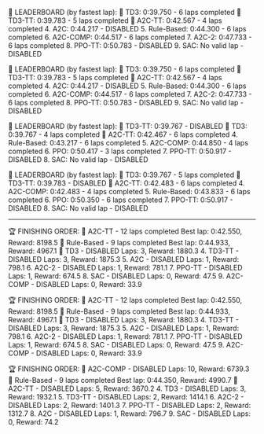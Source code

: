 🥇 LEADERBOARD (by fastest lap):
   🥇 TD3: 0:39.750 - 6 laps completed
   🥈 TD3-TT: 0:39.783 - 5 laps completed
   🥉 A2C-TT: 0:42.567 - 4 laps completed
   4. A2C: 0:44.217 - DISABLED
   5. Rule-Based: 0:44.300 - 6 laps completed
   6. A2C-COMP: 0:44.517 - 6 laps completed
   7. A2C-2: 0:47.733 - 6 laps completed
   8. PPO-TT: 0:50.783 - DISABLED
   9. SAC: No valid lap - DISABLED

🥇 LEADERBOARD (by fastest lap):
   🥇 TD3: 0:39.750 - 6 laps completed
   🥈 TD3-TT: 0:39.783 - 5 laps completed
   🥉 A2C-TT: 0:42.567 - 4 laps completed
   4. A2C: 0:44.217 - DISABLED
   5. Rule-Based: 0:44.300 - 6 laps completed
   6. A2C-COMP: 0:44.517 - 6 laps completed
   7. A2C-2: 0:47.733 - 6 laps completed
   8. PPO-TT: 0:50.783 - DISABLED
   9. SAC: No valid lap - DISABLED

🥇 LEADERBOARD (by fastest lap):
   🥇 TD3-TT: 0:39.767 - DISABLED
   🥈 TD3: 0:39.767 - 4 laps completed
   🥉 A2C-TT: 0:42.467 - 6 laps completed
   4. Rule-Based: 0:43.217 - 6 laps completed
   5. A2C-COMP: 0:44.850 - 4 laps completed
   6. PPO: 0:50.417 - 3 laps completed
   7. PPO-TT: 0:50.917 - DISABLED
   8. SAC: No valid lap - DISABLED

🥇 LEADERBOARD (by fastest lap):
   🥇 TD3: 0:39.767 - 5 laps completed
   🥈 TD3-TT: 0:39.783 - DISABLED
   🥉 A2C-TT: 0:42.483 - 6 laps completed
   4. A2C-COMP: 0:42.483 - 4 laps completed
   5. Rule-Based: 0:43.833 - 6 laps completed
   6. PPO: 0:50.350 - 6 laps completed
   7. PPO-TT: 0:50.917 - DISABLED
   8. SAC: No valid lap - DISABLED

---------------------------------------------------------

🏆 FINISHING ORDER:
   🥇 A2C-TT - 12 laps completed
      Best lap: 0:42.550, Reward: 8198.5
   🥈 Rule-Based - 9 laps completed
      Best lap: 0:44.933, Reward: 4967.1
   🥉 TD3 - DISABLED
      Laps: 3, Reward: 1880.3
   4. TD3-TT - DISABLED
      Laps: 3, Reward: 1875.3
   5. A2C - DISABLED
      Laps: 1, Reward: 798.1
   6. A2C-2 - DISABLED
      Laps: 1, Reward: 781.1
   7. PPO-TT - DISABLED
      Laps: 1, Reward: 674.5
   8. SAC - DISABLED
      Laps: 0, Reward: 47.5
   9. A2C-COMP - DISABLED
      Laps: 0, Reward: 33.9

🏆 FINISHING ORDER:
   🥇 A2C-TT - 12 laps completed
      Best lap: 0:42.550, Reward: 8198.5
   🥈 Rule-Based - 9 laps completed
      Best lap: 0:44.933, Reward: 4967.1
   🥉 TD3 - DISABLED
      Laps: 3, Reward: 1880.3
   4. TD3-TT - DISABLED
      Laps: 3, Reward: 1875.3
   5. A2C - DISABLED
      Laps: 1, Reward: 798.1
   6. A2C-2 - DISABLED
      Laps: 1, Reward: 781.1
   7. PPO-TT - DISABLED
      Laps: 1, Reward: 674.5
   8. SAC - DISABLED
      Laps: 0, Reward: 47.5
   9. A2C-COMP - DISABLED
      Laps: 0, Reward: 33.9

🏆 FINISHING ORDER:
   🥇 A2C-COMP - DISABLED
      Laps: 10, Reward: 6739.3
   🥈 Rule-Based - 9 laps completed
      Best lap: 0:44.350, Reward: 4990.7
   🥉 A2C-TT - DISABLED
      Laps: 5, Reward: 3670.2
   4. TD3 - DISABLED
      Laps: 3, Reward: 1932.1
   5. TD3-TT - DISABLED
      Laps: 2, Reward: 1414.1
   6. A2C-2 - DISABLED
      Laps: 2, Reward: 1401.3
   7. PPO-TT - DISABLED
      Laps: 2, Reward: 1312.7
   8. A2C - DISABLED
      Laps: 1, Reward: 796.7
   9. SAC - DISABLED
      Laps: 0, Reward: 74.2
